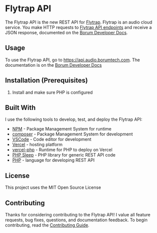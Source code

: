 # Flytrap API

The Flytrap API is the new REST API for [Flytrap](https://audio.borumtech.com). Flytrap is an audio cloud service. You make HTTP requests to [Flytrap API endpoints](https://api.audio.borumtech.com) and receive a JSON response, documented on the [Borum Developer Docs](https://developer.borumtech.com/Flytrap/Docs). 

## Usage

To use the Flytrap API, go to https://api.audio.borumtech.com.
The documentation is on the [Borum Developer Docs](https://developer.borumtech.com/Flytrap/Docs)

## Installation (Prerequisites)

1. Install and make sure PHP is configured

## Built With

I use the following tools to develop, test, and deploy the Flytrap API:

* [NPM]() - Package Management System for runtime
* [composer]() - Package Management System for development
* [VSCode]() - Code editor for development
* [Vercel]() - hosting platform
* [vercel-php]() - Runtime for PHP to deploy on Vercel
* [PHP Sleep](https://github.com/Borumer/php-sleep) - PHP library for generic REST API code
* [PHP]() - language for developing REST API

## License

This project uses the MIT Open Source License

## Contributing

Thanks for considering contributing to the Flytrap API! I value all feature requests, bug fixes, questions, and documentation feedback. To begin contributing, read the [Contributing Guide](docs/CONTRIBUTING.md).

